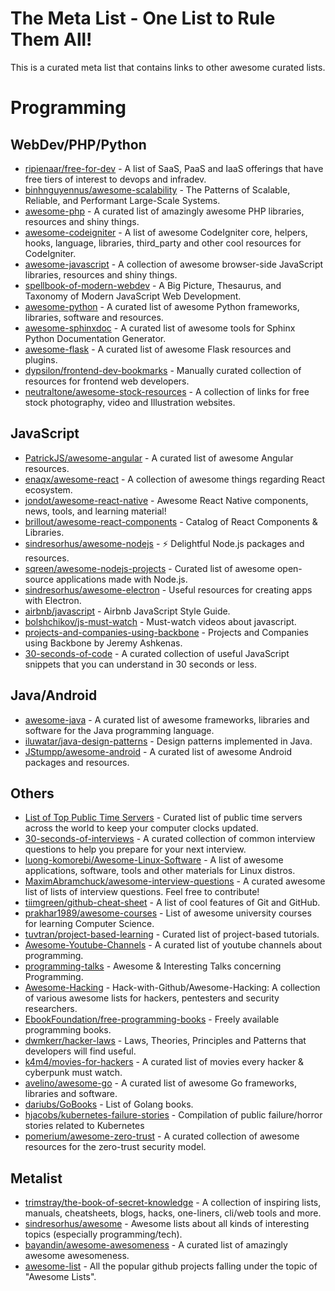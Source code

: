 # The Meta List - One List to Rule Them All!

This is a curated meta list that contains links to other awesome curated lists.

# Programming

## WebDev/PHP/Python

- [ripienaar/free-for-dev](https://github.com/ripienaar/free-for-dev) - A list of SaaS, PaaS and IaaS offerings that have free tiers of interest to devops and infradev.
- [binhnguyennus/awesome-scalability](https://github.com/binhnguyennus/awesome-scalability) - The Patterns of Scalable, Reliable, and Performant Large-Scale Systems.
- [awesome-php](https://github.com/ziadoz/awesome-php) - A curated list of amazingly awesome PHP libraries, resources and shiny things.
- [awesome-codeigniter](https://github.com/codeigniter-id/awesome-codeigniter/blob/master/README.md) - A list of awesome CodeIgniter core, helpers, hooks, language, libraries, third_party and other cool resources for CodeIgniter.
- [awesome-javascript](https://github.com/sorrycc/awesome-javascript) - A collection of awesome browser-side JavaScript libraries, resources and shiny things.
- [spellbook-of-modern-webdev](https://github.com/dexteryy/spellbook-of-modern-webdev) - A Big Picture, Thesaurus, and Taxonomy of Modern JavaScript Web Development.
- [awesome-python](https://github.com/vinta/awesome-python) - A curated list of awesome Python frameworks, libraries, software and resources.
- [awesome-sphinxdoc](https://github.com/yoloseem/awesome-sphinxdoc) - A curated list of awesome tools for Sphinx Python Documentation Generator.
- [awesome-flask](https://github.com/humiaozuzu/awesome-flask) - A curated list of awesome Flask resources and plugins.
- [dypsilon/frontend-dev-bookmarks](https://github.com/dypsilon/frontend-dev-bookmarks) - Manually curated collection of resources for frontend web developers.
- [neutraltone/awesome-stock-resources](https://github.com/neutraltone/awesome-stock-resources) - A collection of links for free stock photography, video and Illustration websites.


## JavaScript

- [PatrickJS/awesome-angular](https://github.com/PatrickJS/awesome-angular) - A curated list of awesome Angular resources.
- [enaqx/awesome-react](https://github.com/enaqx/awesome-react) - A collection of awesome things regarding React ecosystem.
- [jondot/awesome-react-native](https://github.com/jondot/awesome-react-native) - Awesome React Native components, news, tools, and learning material!
- [brillout/awesome-react-components](https://github.com/brillout/awesome-react-components) - Catalog of React Components & Libraries.
- [sindresorhus/awesome-nodejs](https://github.com/sindresorhus/awesome-nodejs) - ⚡️ Delightful Node.js packages and resources.
- [sqreen/awesome-nodejs-projects](https://github.com/sqreen/awesome-nodejs-projects) - Curated list of awesome open-source applications made with Node.js.
- [sindresorhus/awesome-electron](https://github.com/sindresorhus/awesome-electron) - Useful resources for creating apps with Electron.
- [airbnb/javascript](https://github.com/airbnb/javascript) - Airbnb JavaScript Style Guide.
- [bolshchikov/js-must-watch](https://github.com/bolshchikov/js-must-watch) - Must-watch videos about javascript.
- [projects-and-companies-using-backbone](https://github.com/jashkenas/backbone/wiki/projects-and-companies-using-backbone) - Projects and Companies using Backbone by Jeremy Ashkenas.
- [30-seconds-of-code](https://github.com/30-seconds/30-seconds-of-code) - A curated collection of useful JavaScript snippets that you can understand in 30 seconds or less.



## Java/Android

- [awesome-java](https://github.com/akullpp/awesome-java) - A curated list of awesome frameworks, libraries and software for the Java programming language.
- [iluwatar/java-design-patterns](https://github.com/iluwatar/java-design-patterns) - Design patterns implemented in Java.
- [JStumpp/awesome-android](https://github.com/JStumpp/awesome-android) - A curated list of awesome Android packages and resources.


## Others

- [List of Top Public Time Servers](https://gist.github.com/mutin-sa/eea1c396b1e610a2da1e5550d94b0453) - Curated list of public time servers across the world to keep your computer clocks updated.
- [30-seconds-of-interviews](https://github.com/30-seconds/30-seconds-of-interviews) - A curated collection of common interview questions to help you prepare for your next interview.
- [luong-komorebi/Awesome-Linux-Software](https://github.com/luong-komorebi/Awesome-Linux-Software) - A list of awesome applications, software, tools and other materials for Linux distros.
- [MaximAbramchuck/awesome-interview-questions](https://github.com/MaximAbramchuck/awesome-interview-questions) - A curated awesome list of lists of interview questions. Feel free to contribute!
- [tiimgreen/github-cheat-sheet](https://github.com/tiimgreen/github-cheat-sheet) - A list of cool features of Git and GitHub.
- [prakhar1989/awesome-courses](https://github.com/prakhar1989/awesome-courses) - List of awesome university courses for learning Computer Science.
- [tuvtran/project-based-learning](https://github.com/tuvtran/project-based-learning) - Curated list of project-based tutorials.
- [Awesome-Youtube-Channels](https://github.com/epoyraz/Awesome-Youtube-Channels) - A curated list of youtube channels about programming.
- [programming-talks](https://github.com/hellerve/programming-talks) - Awesome & Interesting Talks concerning Programming.
- [Awesome-Hacking](https://github.com/Hack-with-Github/Awesome-Hacking) - Hack-with-Github/Awesome-Hacking: A collection of various awesome lists for hackers, pentesters and security researchers.
- [EbookFoundation/free-programming-books](https://github.com/EbookFoundation/free-programming-books) - Freely available programming books.
- [dwmkerr/hacker-laws](https://github.com/dwmkerr/hacker-laws) - Laws, Theories, Principles and Patterns that developers will find useful.
- [k4m4/movies-for-hackers](https://github.com/k4m4/movies-for-hackers) - A curated list of movies every hacker & cyberpunk must watch.
- [avelino/awesome-go](https://github.com/avelino/awesome-go) - A curated list of awesome Go frameworks, libraries and software.
- [dariubs/GoBooks](https://github.com/dariubs/GoBooks) - List of Golang books.
- [hjacobs/kubernetes-failure-stories](https://github.com/hjacobs/kubernetes-failure-stories) - Compilation of public failure/horror stories related to Kubernetes
- [pomerium/awesome-zero-trust](https://github.com/pomerium/awesome-zero-trust) - A curated collection of awesome resources for the zero-trust security model.


## Metalist

- [trimstray/the-book-of-secret-knowledge](https://github.com/trimstray/the-book-of-secret-knowledge) - A collection of inspiring lists, manuals, cheatsheets, blogs, hacks, one-liners, cli/web tools and more.
- [sindresorhus/awesome](https://github.com/sindresorhus/awesome) - Awesome lists about all kinds of interesting topics (especially programming/tech).
- [bayandin/awesome-awesomeness](https://github.com/bayandin/awesome-awesomeness) - A curated list of amazingly awesome awesomeness.
- [awesome-list](https://github.com/topics/awesome-list) - All the popular github projects falling under the topic of "Awesome Lists".